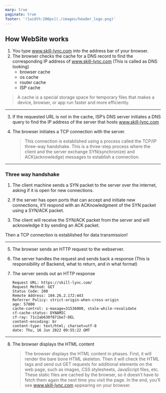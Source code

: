 ```yaml
---
marp: true
paginate: true
footer: '![width:200px](./images/header_logo.png)'
---
```

## How WebSite works
1. You type www.skill-lync.com into the address bar of your browser.
2. The browser checks the cache for a DNS record to find the corresponding IP address of www.skill-lync.com (This is called as DNS looking)
    + browser cache
    + os cache
    + router cache
    + ISP cache

 > A cache is a special storage space for temporary files that makes a device, browser, or app run faster and more efficiently.

---
3. If the requested URL is not in the cache, ISP’s DNS server initiates a DNS query to find the IP address of the server that hosts www.skill-lync.com

4. The browser initiates a TCP connection with the server.
    > This connection is established using a process called the TCP/IP three-way handshake. This is a three-step process where the client and the server exchange SYN(synchronize) and ACK(acknowledge) messages to establish a connection.

---
### Three way handshake
1. The client machine sends a SYN packet to the server over the internet, asking if it is open for new connections.

2. If the server has open ports that can accept and initiate new connections, it’ll respond with an ACKnowledgment of the SYN packet using a SYN/ACK packet.

3. The client will receive the SYN/ACK packet from the server and will acknowledge it by sending an ACK packet.

Then a TCP connection is established for data transmission!

---
5. The browser sends an HTTP request to the webserver.

6. The server handles the request and sends back a response (This is responsibility of Backend, what to return, and in what format)

7. The server sends out an HTTP response
    ```
    Request URL: https://skill-lync.com/
    Request Method: GET
    Status Code: 200 
    Remote Address: 104.26.2.172:443
    Referrer Policy: strict-origin-when-cross-origin
    age: 57800
    cache-control: s-maxage=31536000, stale-while-revalidate
    cf-cache-status: DYNAMIC
    cf-ray: 71c2ab630f871be7-DEL
    content-encoding: br
    content-type: text/html; charset=utf-8
    date: Thu, 16 Jun 2022 09:55:22 GMT
    ```

---
8. The browser displays the HTML content

    >The browser displays the HTML content in phases. First, it will render the bare bone HTML skeleton. Then it will check the HTML tags and send out GET requests for additional elements on the web page, such as images, CSS stylesheets, JavaScript files, etc. These static files are cached by the browser, so it doesn’t have to fetch them again the next time you visit the page. In the end, you’ll see www.skill-lync.com appearing on your browser.
